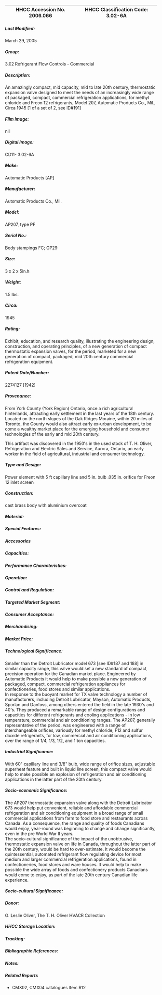 | **HHCC Accession No. 2006.066** |**HHCC Classification Code:  3.02-6A**|
| ----------- | ----------- |

##### Last Modified:
March 29, 2005

##### Group:
3.02 Refrigerant Flow Controls - Commercial

##### Description:
An amazingly compact, mid capacity, mid to late 20th century, thermostatic expansion valve designed to meet the needs of an increasingly wide range of packaged, compact, commercial refrigeration applications, for methyl chloride and Freon 12 refrigerants, Model 207, Automatic Products Co., Mil., Circa 1945 [1 of a set of 2, see ID#191]

##### Film Image:
nil

##### Digital Image:
CD11- 3.02-6A

##### Make:
Automatic Products [AP]

##### Manufacturer:
Automatic Products Co., Mil.

##### Model:
AP207, type PF

##### Serial No.:
Body stampings FC; GP29

##### Size:
3 x 2 x 5in.h

##### Weight:
1.5 lbs.

##### Circa:
1945

##### Rating:
Exhibit, education, and research quality, illustrating the engineering design, construction, and operating principles, of a new generation of compact thermostatic expansion valves, for the period, marketed for a new generation of compact, packaged, mid 20th century commercial refrigeration equipment.

##### Patent Date/Number:
2274127 [1942]

##### Provenance:
From York County (York Region) Ontario, once a rich agricultural hinterlands, attracting early settlement in the last years of the 18th century. Located on the north slopes of the Oak Ridges Moraine, within 20 miles of Toronto, the County would also attract early ex-urban development, to be come a wealthy market place for the emerging household and consumer technologies of the early and mid 20th century. 


This artifact was discovered in the 1950's in the used stock of T. H. Oliver, Refrigeration and Electric Sales and Service, Aurora, Ontario, an early worker in the field of agricultural, industrial and consumer technology.

##### Type and Design:
Power element with 5 ft capillary line and 5 in. bulb
.035 in. orifice  for Freon 12
inlet screen

##### Construction:
cast brass body with aluminium overcoat

##### Material:


##### Special Features:


##### Accessories


##### Capacities:


##### Performance Characteristics:


##### Operation:


##### Control and Regulation:


##### Targeted Market Segment:


##### Consumer Acceptance:


##### Merchandising:


##### Market Price:


##### Technological Significance:
Smaller than the Detroit Lubricator model 673  [see ID#187 and 188] in similar capacity range, this valve would set a new standard of compact, precision operation for the Canadian market place. Engineered by Automatic Products it would help to make possible a new generation of packaged, compact, commercial refrigeration appliances for confectioneries, food stores and similar applications.   
In response to the buoyant market for TX valve technology a number of manufacturers, including Detroit Lubricator, Mayson, Automatic Products, Sporlan and Danfoss, among others entered the field in the late 1930's and 40's. They produced a remarkable range of design configurations and capacities for different refrigerants and cooling applications - in low temperature, commercial and air conditioning ranges. 
The AP207, generally representative of the period, was engineered with a range of interchangeable orifices, variously for methyl chloride, F12 and sulfur dioxide refrigerants, for low, commercial and air conditioning applications, over the range of 1/4, 1/3, 1/2, and 1 ton capacities.

##### Industrial Significance:
With 60" capillary line and 3/8" bulb, wide range of orifice sizes, adjustable superheat feature and built in liquid line screen, this compact valve would help to make possible an  explosion of refrigeration and air conditioning applications in the latter part of the 20th century.

##### Socio-economic Significance:
The AP207 thermostatic expansion valve along with the Detroit Lubricator 673 would help put convenient, reliable and affordable commercial refrigeration and air conditioning equipment in a broad range of small commercial applications from farm to food store and restaurants across Canada. 
As a consequence, the range and quality of foods Canadians would enjoy, year-round was beginning to change and change significantly, even in the pre World War II years.           
The socio-cultural significance of the impact of the unobtrusive, thermostatic  expansion valve on life in Canada, throughout the latter part of the 20th century, would be hard to over-estimate. 
It would become the quintessential, automated refrigerant flow regulating device for most medium and larger commercial refrigeration applications, found in confectioneries, food stores and ware houses. It would help to make possible the wide array of foods and confectionery products Canadians would come to enjoy, as part of the late 20th century Canadian life experience.

##### Socio-cultural Significance:


##### Donor:
G. Leslie Oliver, The T. H. Oliver HVACR Collection

##### HHCC Storage Location:


##### Tracking:


##### Bibliographic References:


##### Notes:


##### Related Reports
-   CMX02, CMX04 catalogues Item R12
